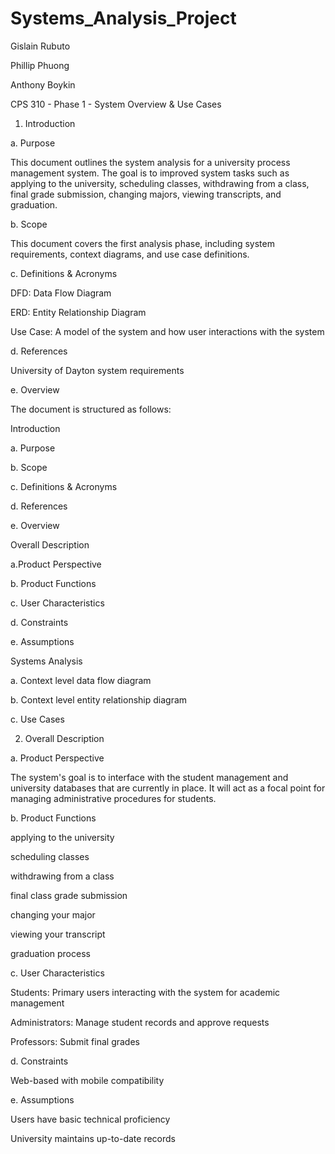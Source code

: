 # Systems_Analysis_Project

Gislain Rubuto

Phillip Phuong

Anthony Boykin

CPS 310 - Phase 1 - System Overview & Use Cases

1. Introduction

a. Purpose

This document outlines the system analysis for a university process management system. The goal is to improved
system tasks such as applying to the university, scheduling classes, withdrawing from a class, final grade submission, changing majors, viewing transcripts, and graduation.

b. Scope

This document covers the first analysis phase, including system requirements, context diagrams, and use case definitions. 

c. Definitions & Acronyms

DFD: Data Flow Diagram

ERD: Entity Relationship Diagram

Use Case: A model of the system and how user interactions with the system

d. References

University of Dayton system requirements

e. Overview

The document is structured as follows:

Introduction

a. Purpose

b. Scope

c. Definitions & Acronyms

d. References

e. Overview


Overall Description

a.Product Perspective

b. Product Functions

c. User Characteristics

d. Constraints

e. Assumptions


Systems Analysis 

a. Context level data flow diagram

b. Context level entity relationship diagram

c. Use Cases


2. Overall Description

a. Product Perspective

The system's goal is to interface with the student management and university databases that are currently in place. It will act as a focal point for managing administrative procedures for students.

b. Product Functions

applying to the university

 scheduling classes

withdrawing from a class 

final class grade submission

changing your major 

viewing your transcript

graduation process

c. User Characteristics

Students: Primary users interacting with the system for academic management

Administrators: Manage student records and approve requests

Professors: Submit final grades

d. Constraints

Web-based with mobile compatibility

e. Assumptions

Users have basic technical proficiency

University maintains up-to-date records
